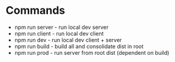 # Commands

- npm run server - run local dev server
- npm run client - run local dev client
- npm run dev - run local dev client + server
- npm run build - build all and consolidate dist in root
- npm run prod - run server from root dist (dependent on build)
